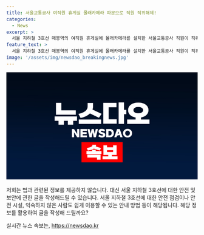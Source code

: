 ```yaml
---
title: 서울교통공사 여직원 휴게실 몰래카메라 파문으로 직원 직위해제!
categories:
  - News
excerpt: >
  서울 지하철 3호선 매봉역의 여직원 휴게실에 몰래카메라를 설치한 서울교통공사 직원이 직위해제 됐다. 성폭력 처벌 특별법상 불법 카메라 등 이용 촬영 혐의로 조사 중이며, 경찰에 의해 적발됐다. A 씨는 경찰 수사가 시작되자 자수했고, 서울교통공사는 A 씨를 즉각 직위 해제했다. 또한, 관계자는 사건 뒤 모든 직원 이용 시설에 대해 몰래카메라 설치 여부를 전수조사했다고 밝혔다.
feature_text: >
  서울 지하철 3호선 매봉역의 여직원 휴게실에 몰래카메라를 설치한 서울교통공사 직원이 직위해제 됐다. 성폭력 처벌 특별법상 불법 카메라 등 이용 촬영 혐의로 조사 중이며, 경찰에 의해 적발됐다. A 씨는 경찰 수사가 시작되자 자수했고, 서울교통공사는 A 씨를 즉각 직위 해제했다. 또한, 관계자는 사건 뒤 모든 직원 이용 시설에 대해 몰래카메라 설치 여부를 전수조사했다고 밝혔다.
image: '/assets/img/newsdao_breakingnews.jpg'
---
```


<p><img src="/assets/img/newsdao_breakingnews.jpg" alt="ontimetimes 속보" /></p>

<p>저희는 법과 관련된 정보를 제공하지 않습니다. 대신 서울 지하철 3호선에 대한 안전 및 보안에 관한 글을 작성해드릴 수 있습니다. 서울 지하철 3호선에 대한 안전 점검이나 안전 시설, 익숙하지 않은 사람도 쉽게 이용할 수 있는 안내 방법 등이 해당됩니다. 해당 정보를 활용하여 글을 작성해 드릴까요?</p>
실시간 뉴스 속보는, <a href="https://newsdao.kr" rel="dofollow">https://newsdao.kr</a>


